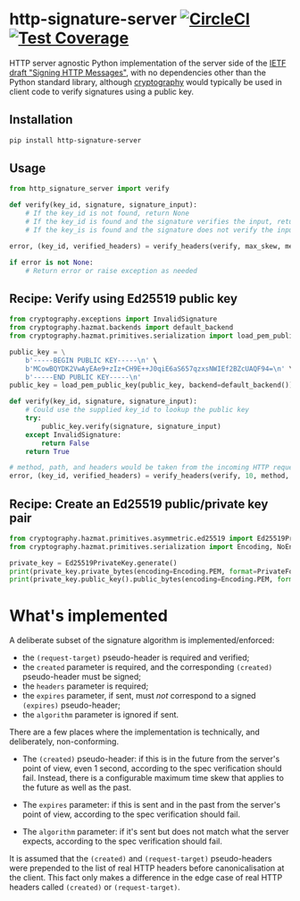 # http-signature-server [![CircleCI](https://circleci.com/gh/michalc/python-http-signature-server.svg?style=shield)](https://circleci.com/gh/michalc/python-http-signature-server) [![Test Coverage](https://api.codeclimate.com/v1/badges/13edfb23364413ec24c3/test_coverage)](https://codeclimate.com/github/michalc/python-http-signature-server/test_coverage)

HTTP server agnostic Python implementation of the server side of the [IETF draft "Signing HTTP Messages"](https://tools.ietf.org/html/draft-ietf-httpbis-message-signatures-00), with no dependencies other than the Python standard library, although [cryptography](https://github.com/pyca/cryptography) would typically be used in client code to verify signatures using a public key.


## Installation

```bash
pip install http-signature-server
```


## Usage

```python
from http_signature_server import verify

def verify(key_id, signature, signature_input):
    # If the key_id is not found, return None
    # If the key_id is found and the signature verifies the input, return True
    # If the key_is is found and the signature does not verify the input, return False

error, (key_id, verified_headers) = verify_headers(verify, max_skew, method, path, headers)

if error is not None:
    # Return error or raise exception as needed
```


## Recipe: Verify using Ed25519 public key

```python
from cryptography.exceptions import InvalidSignature
from cryptography.hazmat.backends import default_backend
from cryptography.hazmat.primitives.serialization import load_pem_public_key

public_key = \
    b'-----BEGIN PUBLIC KEY-----\n' \
    b'MCowBQYDK2VwAyEAe9+zIz+CH9E++J0qiE6aS657qzxsNWIEf2BZcUAQF94=\n' \
    b'-----END PUBLIC KEY-----\n'
public_key = load_pem_public_key(public_key, backend=default_backend())

def verify(key_id, signature, signature_input):
    # Could use the supplied key_id to lookup the public key
    try:
        public_key.verify(signature, signature_input)
    except InvalidSignature:
        return False
    return True

# method, path, and headers would be taken from the incoming HTTP request
error, (key_id, verified_headers) = verify_headers(verify, 10, method, path, headers)
```


## Recipe: Create an Ed25519 public/private key pair

```python
from cryptography.hazmat.primitives.asymmetric.ed25519 import Ed25519PrivateKey
from cryptography.hazmat.primitives.serialization import Encoding, NoEncryption, PrivateFormat, PublicFormat

private_key = Ed25519PrivateKey.generate()
print(private_key.private_bytes(encoding=Encoding.PEM, format=PrivateFormat.PKCS8, encryption_algorithm=NoEncryption()))
print(private_key.public_key().public_bytes(encoding=Encoding.PEM, format=PublicFormat.SubjectPublicKeyInfo))
```


# What's implemented

A deliberate subset of the signature algorithm is implemented/enforced:

- the `(request-target)` pseudo-header is required and verified;
- the `created` parameter is required, and the corresponding `(created)` pseudo-header must be signed;
- the `headers` parameter is required;
- the `expires` parameter, if sent, must _not_ correspond to a signed `(expires)` pseudo-header;
- the `algorithm` parameter is ignored if sent.

There are a few places where the implementation is technically, and deliberately, non-conforming.

- The `(created)` pseudo-header: if this is in the future from the server's point of view, even 1 second, according to the spec verification should fail. Instead, there is a configurable maximum time skew that applies to the future as well as the past.

- The `expires` parameter: if this is sent and in the past from the server's point of view, according to the spec verification should fail.

- The `algorithm` parameter: if it's sent but does not match what the server expects, according to the spec verification should fail.

It is assumed that the `(created)` and `(request-target)` pseudo-headers were prepended to the list of real HTTP headers before canonicalisation at the client. This fact only makes a difference in the edge case of real HTTP headers called `(created)` or `(request-target)`.
